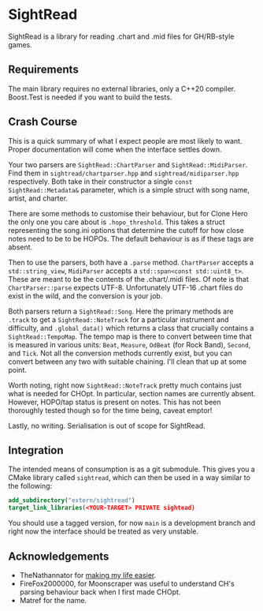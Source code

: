 # SightRead

SightRead is a library for reading .chart and .mid files for GH/RB-style games.

## Requirements

The main library requires no external libraries, only a C++20 compiler.
Boost.Test is needed if you want to build the tests.

## Crash Course

This is a quick summary of what I expect people are most likely to want. Proper
documentation will come when the interface settles down.

Your two parsers are `SightRead::ChartParser` and `SightRead::MidiParser`. Find
them in `sightread/chartparser.hpp` and `sightread/midiparser.hpp` respectively.
Both take in their constructor a single `const SightRead::Metadata&` parameter,
which is a simple struct with song name, artist, and charter.

There are some methods to customise their behaviour, but for Clone Hero the only
one you care about is `.hopo_threshold`. This takes a struct representing the
song.ini options that determine the cutoff for how close notes need to be to be
HOPOs. The default behaviour is as if these tags are absent.

Then to use the parsers, both have a `.parse` method. `ChartParser` accepts a
`std::string_view`, `MidiParser` accepts a `std::span<const std::uint8_t>`.
These are meant to be the contents of the .chart/.midi files. Of note is that
`ChartParser::parse` expects UTF-8. Unfortunately UTF-16 .chart files do exist
in the wild, and the conversion is your job.

Both parsers return a `SightRead::Song`. Here the primary methods are `.track`
to get a `SightRead::NoteTrack` for a particular instrument and difficulty, and
`.global_data()` which returns a class that crucially contains a
`SightRead::TempoMap`. The tempo map is there to convert between time that is
measured in various units: `Beat`, `Measure`, `OdBeat` (for Rock Band),
`Second`, and `Tick`. Not all the conversion methods currently exist, but you
can convert between any two with suitable chaining. I'll clean that up at some
point.

Worth noting, right now `SightRead::NoteTrack` pretty much contains just what is
needed for CHOpt. In particular, section names are currently absent. However,
HOPO/tap status is present on notes. This has not been thoroughly tested though
so for the time being, caveat emptor!

Lastly, no writing. Serialisation is out of scope for SightRead.

## Integration

The intended means of consumption is as a git submodule. This gives you a CMake
library called `sightread`, which can then be used in a way similar to the
following:

```cmake
add_subdirectory("extern/sightread")
target_link_libraries(<YOUR-TARGET> PRIVATE sightead)
```

You should use a tagged version, for now `main` is a development branch and
right now the interface should be treated as very unstable.

## Acknowledgements

* TheNathannator for [making my life easier](https://github.com/TheNathannator/GuitarGame_ChartFormats).
* FireFox2000000, for Moonscraper was useful to understand CH's parsing
behaviour back when I first made CHOpt.
* Matref for the name.
